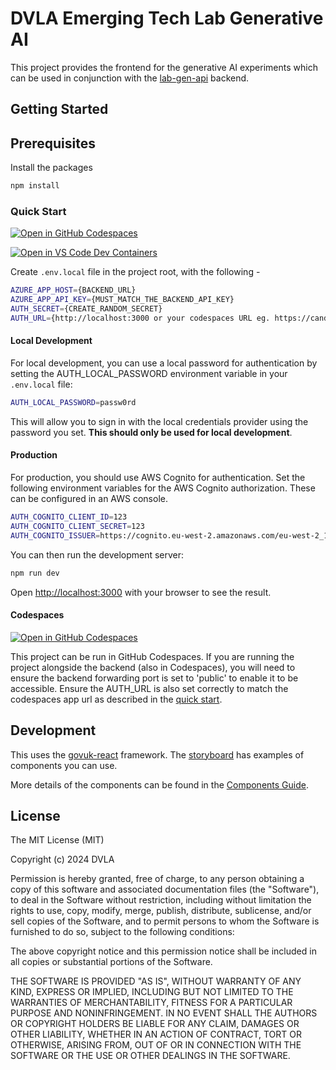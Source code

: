 # DVLA Emerging Tech Lab Generative AI

This project provides the frontend for the generative AI experiments which can be used in conjunction with the [lab-gen-api](https://github.com/dvla/lab-gen) backend.

## Getting Started

## Prerequisites
Install the packages
```bash
npm install
```

### Quick Start

[![Open in GitHub Codespaces](https://github.com/codespaces/badge.svg)](https://codespaces.new/dvla/lab-gen-ui)

[![Open in VS Code Dev Containers](https://img.shields.io/static/v1?style=for-the-badge&label=Dev%20Containers&message=Open&color=blue&logo=visualstudiocode)](https://vscode.dev/redirect?url=vscode://ms-vscode-remote.remote-containers/cloneInVolume?url=https://github.com/dvla/lab-gen-ui)

Create ```.env.local``` file in the project root, with the following - 

```bash
AZURE_APP_HOST={BACKEND_URL}
AZURE_APP_API_KEY={MUST_MATCH_THE_BACKEND_API_KEY}
AUTH_SECRET={CREATE_RANDOM_SECRET}
AUTH_URL={http://localhost:3000 or your codespaces URL eg. https://candy-bus-jwvrg-3000.app.github.dev}
```

#### Local Development

For local development, you can use a local password for authentication by setting the AUTH_LOCAL_PASSWORD environment variable in your ```.env.local``` file:

```bash
AUTH_LOCAL_PASSWORD=passw0rd
```
 
This will allow you to sign in with the local credentials provider using the password you set. **This should only be used for local development**.

#### Production

For production, you should use AWS Cognito for authentication. Set the following environment variables for the AWS Cognito authorization. These can be configured in an AWS console.

```bash
AUTH_COGNITO_CLIENT_ID=123
AUTH_COGNITO_CLIENT_SECRET=123
AUTH_COGNITO_ISSUER=https://cognito.eu-west-2.amazonaws.com/eu-west-2_12345678
```

You can then run the development server:

```bash
npm run dev
```

Open [http://localhost:3000](http://localhost:3000) with your browser to see the result.

#### Codespaces

[![Open in GitHub Codespaces](https://github.com/codespaces/badge.svg)](https://codespaces.new/dvla/lab-gen-ui)

This project can be run in GitHub Codespaces. If you are running the project alongside the backend (also in Codespaces), you will need to ensure the backend forwarding port is set to 'public' to enable it to be accessible. Ensure the AUTH_URL is also set correctly to match the codespaces app url as described in the [quick start](#quick-start).

## Development

This uses the [govuk-react](https://github.com/govuk-react/govuk-react) framework. The [storyboard](https://govuk-react.github.io/govuk-react/?path=/docs/welcome--docs) has examples of components you can use.

More details of the components can be found in the [Components Guide](/components.md).

## License
The MIT License (MIT)

Copyright (c) 2024 DVLA

Permission is hereby granted, free of charge, to any person obtaining a copy
of this software and associated documentation files (the "Software"), to deal
in the Software without restriction, including without limitation the rights
to use, copy, modify, merge, publish, distribute, sublicense, and/or sell
copies of the Software, and to permit persons to whom the Software is
furnished to do so, subject to the following conditions:

The above copyright notice and this permission notice shall be included in all
copies or substantial portions of the Software.

THE SOFTWARE IS PROVIDED "AS IS", WITHOUT WARRANTY OF ANY KIND, EXPRESS OR
IMPLIED, INCLUDING BUT NOT LIMITED TO THE WARRANTIES OF MERCHANTABILITY,
FITNESS FOR A PARTICULAR PURPOSE AND NONINFRINGEMENT. IN NO EVENT SHALL THE
AUTHORS OR COPYRIGHT HOLDERS BE LIABLE FOR ANY CLAIM, DAMAGES OR OTHER
LIABILITY, WHETHER IN AN ACTION OF CONTRACT, TORT OR OTHERWISE, ARISING FROM,
OUT OF OR IN CONNECTION WITH THE SOFTWARE OR THE USE OR OTHER DEALINGS IN THE
SOFTWARE.